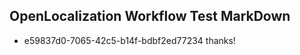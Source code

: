 ## OpenLocalization Workflow Test MarkDown
* e59837d0-7065-42c5-b14f-bdbf2ed77234 
thanks!<!--HONumber=Mar16_HO3-->
